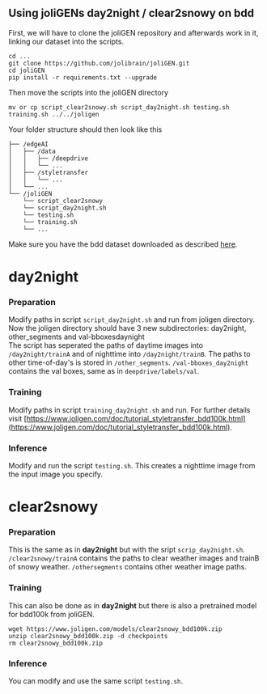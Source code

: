 ## Using joliGENs day2night / clear2snowy on bdd

First, we will have to clone the joliGEN repository and afterwards work in it, linking our dataset into the scripts.

```
cd ...
git clone https://github.com/jolibrain/joliGEN.git
cd joliGEN
pip install -r requirements.txt --upgrade
```

Then move the scripts into the joliGEN directory

```
mv or cp script_clear2snowy.sh script_day2night.sh testing.sh training.sh ../../joligen
```

Your folder structure should then look like this
```
├── /edgeAI
│   ├── /data
│   │   ├── /deepdrive
│   │   └── ...
│   ├── /styletransfer
│   │   └── ...
│   └── ...
└── /joliGEN
    └── script_clear2snowy
    └── script_day2night.sh
    └── testing.sh
    └── training.sh
    └── ...
```
Make sure you have the bdd dataset downloaded as described [here](../data/deepdrive/README.md).

# day2night
### Preparation
Modify paths in script `script_day2night.sh` and run from joligen directory. Now the joligen directory should have 3 new subdirectories: day2night, other_segments and val-bboxesdaynight \
The script has seperated the paths of daytime images into `/day2night/trainA` and of nighttime into `/day2night/trainB`. The paths to other time-of-day's is stored in `/other_segments`. `/val-bboxes_day2night` contains the val boxes, same as in `deepdrive/labels/val`.

### Training

Modify paths in script `training_day2night.sh` and run. For further details visit [https://www.joligen.com/doc/tutorial_styletransfer_bdd100k.html](https://www.joligen.com/doc/tutorial_styletransfer_bdd100k.html).

### Inference

Modify and run the script `testing.sh`. This creates a nighttime image from the input image you specify.

# clear2snowy
### Preparation
This is the same as in **day2night** but with the sript `scrip_day2night.sh`. `/clear2snowy/trainA` contains the paths to clear weather images and trainB of snowy weather. `/othersegments` contains other weather image paths.

### Training
This can also be done as in **day2night** but there is also a pretrained model for bdd100k from joliGEN.

```
wget https://www.joligen.com/models/clear2snowy_bdd100k.zip
unzip clear2snowy_bdd100k.zip -d checkpoints
rm clear2snowy_bdd100k.zip
```

### Inference
You can modify and use the same script `testing.sh`. 